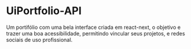 # UiPortfolio-API
Um portifólio com uma bela interface criada em react-next, o objetivo e trazer uma boa acessibilidade, permitindo vincular seus projetos, e redes sociais de uso profissional.
